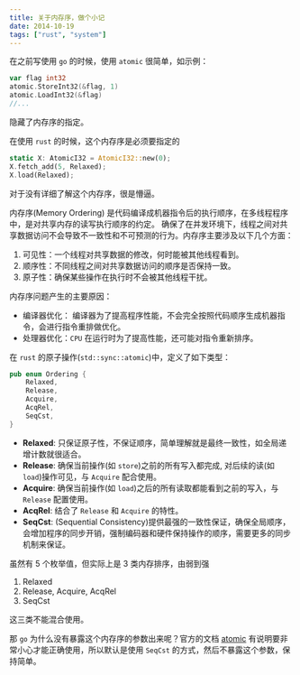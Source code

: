 ```yaml
---
title: 关于内存序，做个小记
date: 2014-10-19
tags: ["rust", "system"]
---
```


在之前写使用 `go` 的时候，使用 `atomic` 很简单，如示例：

```go
var flag int32
atomic.StoreInt32(&flag, 1)
atomic.LoadInt32(&flag)
//...
```
隐藏了内存序的指定。

在使用 `rust` 的时候，这个内存序是必须要指定的

```rust
static X: AtomicI32 = AtomicI32::new(0);
X.fetch_add(5, Relaxed);
X.load(Relaxed);
```
对于没有详细了解这个内存序，很是懵逼。

内存序(Memory Ordering) 是代码编译成机器指令后的执行顺序，在多线程程序中，是对共享内存的读写执行顺序的约定。 确保了在并发环境下，线程之间对共享数据访问不会导致不一致性和不可预测的行为。内存序主要涉及以下几个方面：
1. 可见性：一个线程对共享数据的修改，何时能被其他线程看到。
2. 顺序性：不同线程之间对共享数据访问的顺序是否保持一致。
3. 原子性：确保某些操作在执行时不会被其他线程干扰。

内存序问题产生的主要原因：
- 编译器优化： 编译器为了提高程序性能，不会完全按照代码顺序生成机器指令，会进行指令重排做优化。
- 处理器优化：`CPU` 在运行时为了提高性能，还可能对指令重新排序。

在 `rust` 的原子操作(`std::sync::atomic`)中，定义了如下类型：

```rust
pub enum Ordering {
    Relaxed,
    Release,
    Acquire,
    AcqRel,
    SeqCst,
}
```
- **Relaxed**: 只保证原子性，不保证顺序，简单理解就是最终一致性，如全局递增计数就很适合。
- **Release**: 确保当前操作(如 `store`)之前的所有写入都完成, 对后续的读(如 `load`)操作可见，与 `Acquire` 配合使用。
- **Acquire**: 确保当前操作(如 `load`)之后的所有读取都能看到之前的写入，与 `Release` 配置使用。
- **AcqRel**:  结合了 `Release` 和 `Acquire` 的特性。
- **SeqCst**: (Sequential Consistency)提供最强的一致性保证，确保全局顺序，会增加程序的同步开销，强制编码器和硬件保持操作的顺序，需要更多的同步机制来保证。

虽然有 5 个枚举值，但实际上是 3 类内存排序，由弱到强
1. Relaxed
2. Release, Acquire, AcqRel
3. SeqCst

这三类不能混合使用。

那 `go` 为什么没有暴露这个内存序的参数出来呢？官方的文档 [atomic](https://pkg.go.dev/sync/atomic) 有说明要非常小心才能正确使用，所以默认是使用 `SeqCst` 的方式，然后不暴露这个参数，保持简单。
